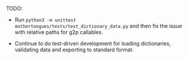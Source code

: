 TODO:

- Run `python3 -m unittest mothertongues/tests/test_dictionary_data.py` and then fix the issue with relative paths for g2p callables.

- Continue to do test-driven development for loading dictionaries, validating data and exporting to standard format.
